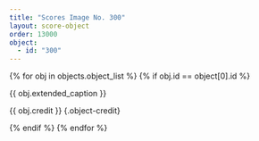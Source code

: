 ```yaml
---
title: "Scores Image No. 300"
layout: score-object
order: 13000
object:
  - id: "300"
---
```


{% for obj in objects.object_list %}
{% if obj.id == object[0].id %}

{{ obj.extended_caption }}

{{ obj.credit }} {.object-credit}

{% endif %}
{% endfor %}
